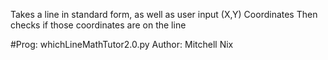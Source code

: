 
Takes a line in standard form, as well as user input (X,Y) Coordinates
Then checks if those coordinates are on the line


#Prog:   whichLineMathTutor2.0.py     Author: Mitchell Nix
